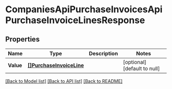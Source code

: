 # CompaniesApiPurchaseInvoicesApiPurchaseInvoiceLinesResponse

## Properties
Name | Type | Description | Notes
------------ | ------------- | ------------- | -------------
**Value** | [**[]PurchaseInvoiceLine**](purchaseInvoiceLine.md) |  | [optional] [default to null]

[[Back to Model list]](../README.md#documentation-for-models) [[Back to API list]](../README.md#documentation-for-api-endpoints) [[Back to README]](../README.md)


